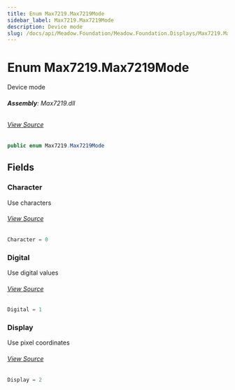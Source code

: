 ```yaml
---
title: Enum Max7219.Max7219Mode
sidebar_label: Max7219.Max7219Mode
description: Device mode
slug: /docs/api/Meadow.Foundation/Meadow.Foundation.Displays/Max7219.Max7219Mode
---
```

# Enum Max7219.Max7219Mode
Device mode

###### **Assembly**: Max7219.dll
###### [View Source](https://github.com/WildernessLabs/Meadow.Foundation.git/blob/develop/Source/Meadow.Foundation.Peripherals/Displays.Max7219/Driver/Max7219.Enums.cs#L8)
```csharp title="Declaration"
public enum Max7219.Max7219Mode
```
## Fields
### Character
Use characters
###### [View Source](https://github.com/WildernessLabs/Meadow.Foundation.git/blob/develop/Source/Meadow.Foundation.Peripherals/Displays.Max7219/Driver/Max7219.Enums.cs#L13)
```csharp title="Declaration"
Character = 0
```
### Digital
Use digital values
###### [View Source](https://github.com/WildernessLabs/Meadow.Foundation.git/blob/develop/Source/Meadow.Foundation.Peripherals/Displays.Max7219/Driver/Max7219.Enums.cs#L17)
```csharp title="Declaration"
Digital = 1
```
### Display
Use pixel coordinates
###### [View Source](https://github.com/WildernessLabs/Meadow.Foundation.git/blob/develop/Source/Meadow.Foundation.Peripherals/Displays.Max7219/Driver/Max7219.Enums.cs#L21)
```csharp title="Declaration"
Display = 2
```
